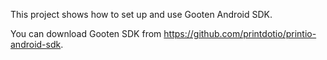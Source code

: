 This project shows how to set up and use Gooten Android SDK.

You can download Gooten SDK from https://github.com/printdotio/printio-android-sdk.
